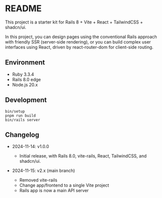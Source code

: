 # README

This project is a starter kit for Rails 8 + Vite + React + TailwindCSS + shadcn/ui.

In this project, you can design pages using the conventional Rails approach with friendly SSR (server-side rendering), or you can build complex user interfaces using React, driven by react-router-dom for client-side routing.

## Environment

- Ruby 3.3.4
- Rails 8.0 edge
- Node.js 20.x

## Development

```
bin/setup
pnpm run build
bin/rails server
```

## Changelog

- 2024-11-14: v1.0.0
  - Initial release, with Rails 8.0, vite-rails, React, TailwindCSS, and shadcn/ui.

- 2024-11-15: v2.x (main branch)
  - Removed vite-rails
  - Change app/frontend to a single Vite project
  - Rails app is now a main API server